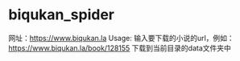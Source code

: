 # biqukan_spider
网址：https://www.biqukan.la
Usage:
输入要下载的小说的url，例如：https://www.biqukan.la/book/128155
下载到当前目录的data文件夹中
